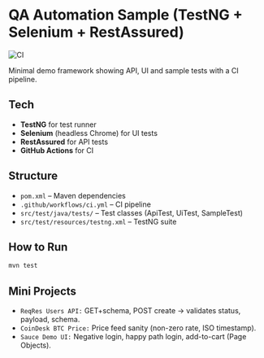 
# QA Automation Sample (TestNG + Selenium + RestAssured)

![CI](https://github.com/Roodlex/qa-automation-mini/actions/workflows/ci.yml/badge.svg?branch=main)


Minimal demo framework showing API, UI and sample tests with a CI pipeline.

## Tech
- **TestNG** for test runner
- **Selenium** (headless Chrome) for UI tests
- **RestAssured** for API tests
- **GitHub Actions** for CI

## Structure
- `pom.xml` – Maven dependencies  
- `.github/workflows/ci.yml` – CI pipeline  
- `src/test/java/tests/` – Test classes (ApiTest, UiTest, SampleTest)  
- `src/test/resources/testng.xml` – TestNG suite  

## How to Run
```bash
mvn test
```


## Mini Projects
- `ReqRes Users API:` GET+schema, POST create → validates status, payload, schema.
- `CoinDesk BTC Price:` Price feed sanity (non-zero rate, ISO timestamp).
- `Sauce Demo UI:` Negative login, happy path login, add-to-cart (Page Objects).
